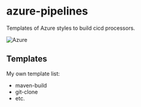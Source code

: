# azure-pipelines

Templates of Azure styles to build cicd processors.

![Azure](https://img.shields.io/badge/azure-%230072C6.svg?style=for-the-badge&logo=microsoftazure&logoColor=white)

## Templates
My own template list:
- maven-build
- git-clone
- etc.

